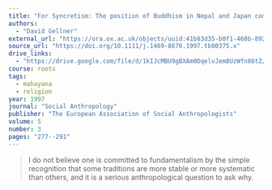 ```yaml
---
title: "For Syncretism: The position of Buddhism in Nepal and Japan compared"
authors:
  - "David Gellner"
external_url: "https://ora.ox.ac.uk/objects/uuid:41b83d35-b0f1-468b-8923-ec863129ce35/download_file?safe_filename=For%2Bsyncretism.%2BThe%2Bposition%2Bof%2BBudhism%2Bin%2BNepal%2Band%2BJapan%2Bcompared&file_format=application%2Fpdf&type_of_work=Journal+article"
source_url: "https://doi.org/10.1111/j.1469-8676.1997.tb00375.x"
drive_links:
  - "https://drive.google.com/file/d/1kIJcMBU9gBXAm0DqelvJem8UzWfn86tZ/view?usp=drivesdk"
course: roots
tags:
  - mahayana
  - religion
year: 1997
journal: "Social Anthropology"
publisher: "The European Association of Social Anthropologists"
volume: 5
number: 3
pages: "277--291"
---
```


> I do not believe one is committed to fundamentalism by the simple
recognition that some traditions are more stable or more systematic than others, and it
is a serious anthropological question to ask why.
